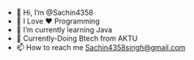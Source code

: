 - 👋 Hi, I’m @Sachin4358
- 👀 I Love ❤️ Programming
- 🌱 I’m currently learning Java 
- 💞️ Currently-Doing Btech from AKTU
- 📫 How to reach me Sachin4358singh@gmail.com

<!---
Sachin4358/Sachin4358 is a ✨ special ✨ repository because its `README.md` (this file) appears on your GitHub profile.
You can click the Preview link to take a look at your changes.
--->
